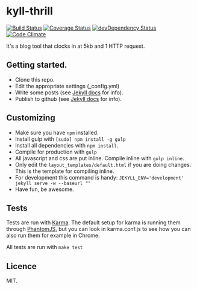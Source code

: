 kyll-thrill
===========
[![Build Status](https://travis-ci.org/eiriksm/kyll-thrill.svg?branch=master)](https://travis-ci.org/eiriksm/kyll-thrill)
[![Coverage Status](https://img.shields.io/coveralls/eiriksm/kyll-thrill.svg)](https://coveralls.io/r/eiriksm/kyll-thrill?branch=master)
[![devDependency Status](https://david-dm.org/eiriksm/kyll-thrill/dev-status.svg)](https://david-dm.org/eiriksm/kyll-thrill#info=devDependencies)
[![Code Climate](http://img.shields.io/codeclimate/github/eiriksm/kyll-thrill.svg)](https://codeclimate.com/github/eiriksm/kyll-thrill)

It's a blog tool that clocks in at 5kb and 1 HTTP request.

## Getting started.
- Clone this repo.
- Edit the appropriate settings (_config.yml)
- Write some posts (see [Jekyll docs](http://jekyllrb.com/) for info).
- Publish to github (see [Jekyll docs](http://jekyllrb.com/) for info).

## Customizing
- Make sure you have `npm` installed.
- Install gulp with `[sudo] npm install -g gulp`
- Install all dependencies with `npm install`.
- Compile for production with `gulp`
- All javascript and css are put inline. Compile inline with `gulp inline`.
- Only edit the `layout_templates/default.html` if you are doing changes. This is the template for compiling inline.
- For development this command is handy: `JEKYLL_ENV='development' jekyll serve -w --baseurl ""`
- Have fun, be awesome.

## Tests
Tests are run with [Karma](http://karma-runner.github.io/). The default setup
for karma is running them through [PhantomJS](http://phantomjs.org/), but you
can look in karma.conf.js to see how you can also run them for example in
Chrome.

All tests are run with `make test`

## Licence
MIT.
